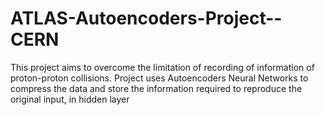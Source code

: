 # ATLAS-Autoencoders-Project--CERN
This project aims to overcome the limitation of recording of information of proton-proton collisions. Project uses Autoencoders Neural Networks to compress the data and store the information required to reproduce the original input, in hidden layer
